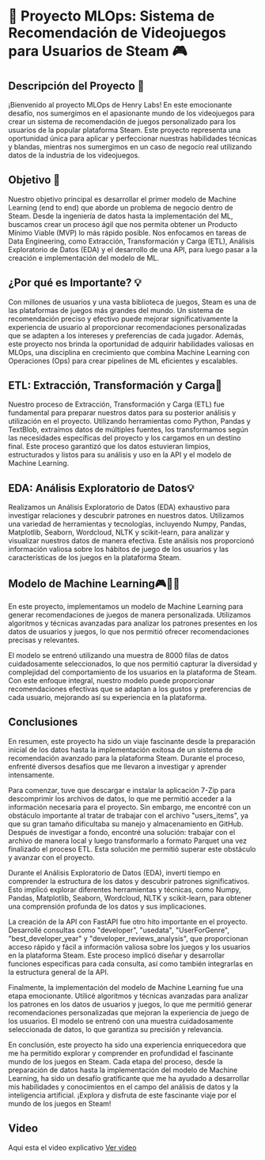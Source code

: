 # 🚀 Proyecto MLOps: Sistema de Recomendación de Videojuegos para Usuarios de Steam 🎮

## Descripción del Proyecto 📝

¡Bienvenido al proyecto MLOps de Henry Labs! En este emocionante desafío, nos sumergimos en el apasionante mundo de los videojuegos para crear un sistema de recomendación de juegos personalizado para los usuarios de la popular plataforma Steam. Este proyecto representa una oportunidad única para aplicar y perfeccionar nuestras habilidades técnicas y blandas, mientras nos sumergimos en un caso de negocio real utilizando datos de la industria de los videojuegos.

## Objetivo 🎯

Nuestro objetivo principal es desarrollar el primer modelo de Machine Learning (end to end) que aborde un problema de negocio dentro de Steam. Desde la ingeniería de datos hasta la implementación del ML, buscamos crear un proceso ágil que nos permita obtener un Producto Mínimo Viable (MVP) lo más rápido posible. Nos enfocamos en tareas de Data Engineering, como Extracción, Transformación y Carga (ETL), Análisis Exploratorio de Datos (EDA) y el desarrollo de una API, para luego pasar a la creación e implementación del modelo de ML.

## ¿Por qué es Importante? 💡

Con millones de usuarios y una vasta biblioteca de juegos, Steam es una de las plataformas de juegos más grandes del mundo. Un sistema de recomendación preciso y efectivo puede mejorar significativamente la experiencia de usuario al proporcionar recomendaciones personalizadas que se adapten a los intereses y preferencias de cada jugador. Además, este proyecto nos brinda la oportunidad de adquirir habilidades valiosas en MLOps, una disciplina en crecimiento que combina Machine Learning con Operaciones (Ops) para crear pipelines de ML eficientes y escalables.

## ETL: Extracción, Transformación y Carga🚀
Nuestro proceso de Extracción, Transformación y Carga (ETL) fue fundamental para preparar nuestros datos para su posterior análisis y utilización en el proyecto. Utilizando herramientas como Python, Pandas y TextBlob, extraímos datos de múltiples fuentes, los transformamos según las necesidades específicas del proyecto y los cargamos en un destino final. Este proceso garantizó que los datos estuvieran limpios, estructurados y listos para su análisis y uso en la API y el modelo de Machine Learning.

## EDA: Análisis Exploratorio de Datos💡
Realizamos un Análisis Exploratorio de Datos (EDA) exhaustivo para investigar relaciones y descubrir patrones en nuestros datos. Utilizamos una variedad de herramientas y tecnologías, incluyendo Numpy, Pandas, Matplotlib, Seaborn, Wordcloud, NLTK y scikit-learn, para analizar y visualizar nuestros datos de manera efectiva. Este análisis nos proporcionó información valiosa sobre los hábitos de juego de los usuarios y las características de los juegos en la plataforma Steam.

## Modelo de Machine Learning🎮🚀🎯
En este proyecto, implementamos un modelo de Machine Learning para generar recomendaciones de juegos de manera personalizada. Utilizamos algoritmos y técnicas avanzadas para analizar los patrones presentes en los datos de usuarios y juegos, lo que nos permitió ofrecer recomendaciones precisas y relevantes.

El modelo se entrenó utilizando una muestra de 8000 filas de datos cuidadosamente seleccionados, lo que nos permitió capturar la diversidad y complejidad del comportamiento de los usuarios en la plataforma de Steam. Con este enfoque integral, nuestro modelo puede proporcionar recomendaciones efectivas que se adaptan a los gustos y preferencias de cada usuario, mejorando así su experiencia en la plataforma.

## Conclusiones

En resumen, este proyecto ha sido un viaje fascinante desde la preparación inicial de los datos hasta la implementación exitosa de un sistema de recomendación avanzado para la plataforma Steam. Durante el proceso, enfrenté diversos desafíos que me llevaron a investigar y aprender intensamente.

Para comenzar, tuve que descargar e instalar la aplicación 7-Zip para descomprimir los archivos de datos, lo que me permitió acceder a la información necesaria para el proyecto. Sin embargo, me encontré con un obstáculo importante al tratar de trabajar con el archivo "users_items", ya que su gran tamaño dificultaba su manejo y almacenamiento en GitHub. Después de investigar a fondo, encontré una solución: trabajar con el archivo de manera local y luego transformarlo a formato Parquet una vez finalizado el proceso ETL. Esta solución me permitió superar este obstáculo y avanzar con el proyecto.

Durante el Análisis Exploratorio de Datos (EDA), invertí tiempo en comprender la estructura de los datos y descubrir patrones significativos. Esto implicó explorar diferentes herramientas y técnicas, como Numpy, Pandas, Matplotlib, Seaborn, Wordcloud, NLTK y scikit-learn, para obtener una comprensión profunda de los datos y sus implicaciones.

La creación de la API con FastAPI fue otro hito importante en el proyecto. Desarrollé consultas como "developer", "usedata", "UserForGenre", "best_developer_year" y "developer_reviews_analysis", que proporcionan acceso rápido y fácil a información valiosa sobre los juegos y los usuarios en la plataforma Steam. Este proceso implicó diseñar y desarrollar funciones específicas para cada consulta, así como también integrarlas en la estructura general de la API.

Finalmente, la implementación del modelo de Machine Learning fue una etapa emocionante. Utilicé algoritmos y técnicas avanzadas para analizar los patrones en los datos de usuarios y juegos, lo que me permitió generar recomendaciones personalizadas que mejoran la experiencia de juego de los usuarios. El modelo se entrenó con una muestra cuidadosamente seleccionada de datos, lo que garantiza su precisión y relevancia.

En conclusión, este proyecto ha sido una experiencia enriquecedora que me ha permitido explorar y comprender en profundidad el fascinante mundo de los juegos en Steam. Cada etapa del proceso, desde la preparación de datos hasta la implementación del modelo de Machine Learning, ha sido un desafío gratificante que me ha ayudado a desarrollar mis habilidades y conocimientos en el campo del análisis de datos y la inteligencia artificial. ¡Explora y disfruta de este fascinante viaje por el mundo de los juegos en Steam!


## Video
Aqui esta el video explicativo
[Ver video](https://youtu.be/p0ZPLF7DvPY)

